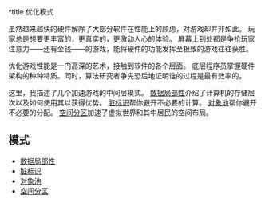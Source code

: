 ^title 优化模式

虽然越来越快的硬件解除了大部分软件在性能上的顾虑，对游戏却并非如此。
玩家总是想要更丰富的，更真实的，更激动人心的体验。
屏幕上到处都是争抢玩家注意力——还有金钱——的游戏，能将硬件的功能发挥至极致的游戏往往获胜。

优化游戏性能是一门高深的艺术，接触到软件的各个层面。
底层程序员掌握硬件架构的种种特质。同时，算法研究者争先恐后地证明谁的过程是最有效率的。

这里，我描述了几个加速游戏的中间层模式。
[数据局部性](data-locality.html)介绍了计算机的存储层次以及如何使用其以获得优势。
[脏标识](dirty-flag.html)帮你避开不必要的计算。
[对象池](object-pool.html)帮你避开不必要的分配。 
[空间分区](spatial-partition.html)加速了虚拟世界和其中居民的空间布局。

## 模式

* [数据局部性](data-locality.html)
* [脏标识](dirty-flag.html)
* [对象池](object-pool.html)
* [空间分区](spatial-partition.html)
